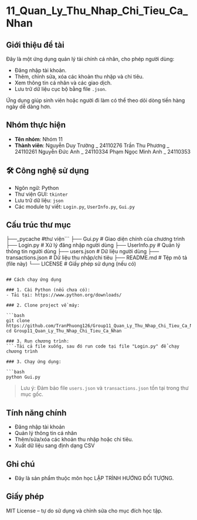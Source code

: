 # 11_Quan_Ly_Thu_Nhap_Chi_Tieu_Ca_Nhan

## Giới thiệu đề tài

Đây là một ứng dụng quản lý tài chính cá nhân, cho phép người dùng:
- Đăng nhập tài khoản.
- Thêm, chỉnh sửa, xóa các khoản thu nhập và chi tiêu.
- Xem thông tin cá nhân và các giao dịch.
- Lưu trữ dữ liệu cục bộ bằng file `.json`.

Ứng dụng giúp sinh viên hoặc người đi làm có thể theo dõi dòng tiền hàng ngày dễ dàng hơn.

## Nhóm thực hiện

- **Tên nhóm**: Nhóm 11
- **Thành viên**:
Nguyễn Duy Trường     _ 24110276
Trần Thu Phương       _ 24110261
Nguyễn Đức Anh        _ 24110334
Phạm Ngọc Minh Anh    _ 24110353

## 🛠 Công nghệ sử dụng

- Ngôn ngữ: Python
- Thư viện GUI: `tkinter`
- Lưu trữ dữ liệu: `json`
- Các module tự viết: `Login.py`, `UserInfo.py`, `Gui.py`

## Cấu trúc thư mục

├──_pycache              #thư viện```
├── Gui.py               # Giao diện chính của chương trình
├── Login.py             # Xử lý đăng nhập người dùng
├── UserInfo.py          # Quản lý thông tin người dùng
├── users.json           # Dữ liệu người dùng
├── transactions.json    # Dữ liệu thu nhập/chi tiêu
├── README.md            # Tệp mô tả (file này)
└── LICENSE              # Giấy phép sử dụng (nếu có)
```

## Cách chạy ứng dụng

### 1. Cài Python (nếu chưa có):
- Tải tại: https://www.python.org/downloads/

### 2. Clone project về máy:

```bash
git clone https://github.com/TranPhuong126/Group11_Quan_Ly_Thu_Nhap_Chi_Tieu_Ca_Nhan.git
cd Group11_Quan_Ly_Thu_Nhap_Chi_Tieu_Ca_Nhan

### 3. Run chương trình:
```-Tải cả file xuống, sau đó run code tại file "Login.py" để chạy chương trình

### 3. Chạy ứng dụng:

```bash
python Gui.py
```

> Lưu ý: Đảm bảo file `users.json` và `transactions.json` tồn tại trong thư mục gốc.

## Tính năng chính

- Đăng nhập tài khoản
- Quản lý thông tin cá nhân
- Thêm/sửa/xóa các khoản thu nhập hoặc chi tiêu.
- Xuất dữ liệu sang định dạng CSV

## Ghi chú

- Đây là sản phẩm thuộc môn học LẬP TRÌNH HƯỚNG ĐỐI TƯỢNG.

## Giấy phép

MIT License – tự do sử dụng và chỉnh sửa cho mục đích học tập.
